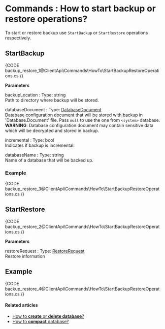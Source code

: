 # Commands : How to start backup or restore operations?

To start or restore backup use `StartBackup` or `StartRestore` operations respectively.

## StartBackup

{CODE backup_restore_1@ClientApi\Commands\HowTo\StartBackupRestoreOperations.cs /}

**Parameters**

backupLocation
:   Type: string   
Path to directory where backup will be stored.

databaseDocument
:   Type: [DatabaseDocument]()   
Database configuration document that will be stored with backup in 'Database.Document' file. Pass `null` to use the one from `<system>` database.   
**WARNING**: Database configuration document may contain sensitive data which will be decrypted and stored in backup.

incremental
:   Type: bool   
Indicates if backup is incremental.

databaseName
:   Type: string   
Name of a database that will be backed up.

### Example

{CODE backup_restore_3@ClientApi\Commands\HowTo\StartBackupRestoreOperations.cs /}

## StartRestore

{CODE backup_restore_2@ClientApi\Commands\HowTo\StartBackupRestoreOperations.cs /}

**Parameters**

restoreRequest
:   Type: [RestoreRequest]()   
Restore information

## Example

{CODE backup_restore_4@ClientApi\Commands\HowTo\StartBackupRestoreOperations.cs /}

#### Related articles

- [How to **create** or **delete database**?](../../../client-api/commands/how-to/create-delete-database)     
- [How to **compact** database?](../../../client-api/commands/how-to/compact-database)     